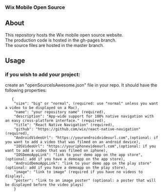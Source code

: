 ### Wix Mobile Open Source

## About

This repository hosts the Wix mobile open source website. 
<br>
The production code is hosted in the gh-pages branch.
<br>
The source files are hosted in the master branch.

## Usage

### if you wish to add your project: <br>

create an "openSourceIsAwesome.json" file in your repo. It should have the following properties:
<br>
```
   {
    "size": "big" or "normal", (required: use "normal" unless you want a video to be displayed on a Mac),
    "name": "your repository name" (required),    
    "description": "App-wide support for 100% native navigation with an easy cross-platform interface." (required),    
    "title": "React Native Navigation" (required),    
    "github": "https://github.com/wix/react-native-navigation" (required),    
    "AndroidVideoUrl": "https://yourandroidvideourl.com",(optional: if you want to add a video that was filmed on an android device),    
    "IOSVideoUrl": "https://youriphonevideourl.com",(optional: if you want to add a video that was filmed on iphone),    
    "IOSDemoAppLink": "link to your demo app on the app store", (optional: add if you have a demoapp on the app store),    
    "AndroidDemoAppLink": "link to your demo app on the play store" (optional: add if you have a demoapp on the play store),    
    "image": "link to image" (required if you have no videos to display),
    "poster": "link to an image poster" (optional: a poster that will be displayed before the video plays)  
    }
```

<br>
